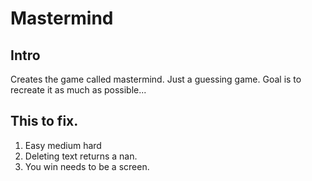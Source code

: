 # Mastermind

## Intro

Creates the game called mastermind.
Just a guessing game.
Goal is to recreate it as much as possible...

## This to fix.

1. Easy medium hard
2. Deleting text returns a nan.
3. You win needs to be a screen.

